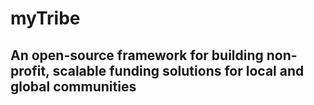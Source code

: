 # myTribe

## An open-source framework for building non-profit, scalable funding solutions for local and global communities

